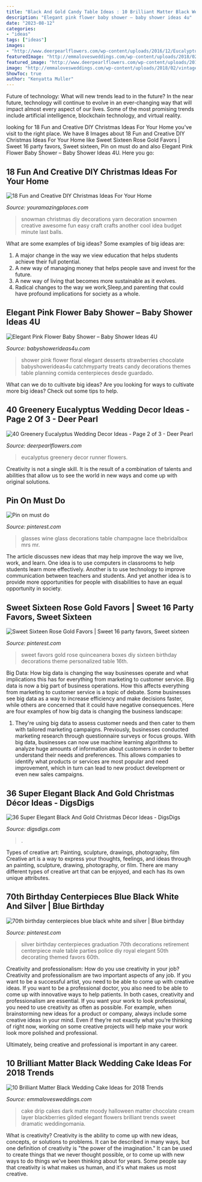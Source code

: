 ```yaml
---
title: "Black And Gold Candy Table Ideas : 10 Brilliant Matter Black Wedding Cake Ideas For 2018 Trends"
description: "Elegant pink flower baby shower – baby shower ideas 4u"
date: "2023-08-12"
categories:
- "ideas"
tags: ["ideas"]
images:
- "http://www.deerpearlflowers.com/wp-content/uploads/2016/12/Eucalyptus-wedding-runner-via-Edyta-Szyszlo.jpg"
featuredImage: "http://emmalovesweddings.com/wp-content/uploads/2018/02/vintage-matter-black-wedding-cake-ideas.jpg"
featured_image: "http://www.deerpearlflowers.com/wp-content/uploads/2016/12/Eucalyptus-wedding-runner-via-Edyta-Szyszlo.jpg"
image: "http://emmalovesweddings.com/wp-content/uploads/2018/02/vintage-matter-black-wedding-cake-ideas.jpg"
ShowToc: true
author: "Kenyatta Muller"
---
```



Future of technology: What will new trends lead to in the future?
In the near future, technology will continue to evolve in an ever-changing way that will impact almost every aspect of our lives. Some of the most promising trends include artificial intelligence, blockchain technology, and virtual reality.

	

		
looking for 18 Fun and Creative DIY Christmas Ideas For Your Home you've visit to the right place. We have 8 Images about 18 Fun and Creative DIY Christmas Ideas For Your Home like Sweet Sixteen Rose Gold Favors | Sweet 16 party favors, Sweet sixteen, Pin on must do and also Elegant Pink Flower Baby Shower – Baby Shower Ideas 4U. Here you go:
		
    
## 18 Fun And Creative DIY Christmas Ideas For Your Home

<img loading=lazy src="https://www.youramazingplaces.com/wp-content/uploads/2013/12/Another-awesome-snowman.jpg" onerror="this.onerror=null;this.src='https://tse2.mm.bing.net/th?id=OIP.uwd4zpwH5-AEMujpm7bZCQHaKb&amp;pid=15.1';" alt="18 Fun and Creative DIY Christmas Ideas For Your Home">

_Source: youramazingplaces.com_

>snowman christmas diy decorations yarn decoration snowmen creative awesome fun easy craft crafts another cool idea budget minute last balls. 

	

What are some examples of big ideas?
Some examples of big ideas are: 
1. A major change in the way we view education that helps students achieve their full potential. 
2. A new way of managing money that helps people save and invest for the future. 
3. A new way of living that becomes more sustainable as it evolves. 
4. Radical changes to the way we work,Sleep,and parenting that could have profound implications for society as a whole.

    
## Elegant Pink Flower Baby Shower – Baby Shower Ideas 4U

<img loading=lazy src="https://babyshowerideas4u.com/wp-content/uploads/2016/06/Elegant-Pink-Flower-Baby-Shower-Chocolate-Strawberries-600x800.jpg" onerror="this.onerror=null;this.src='https://tse1.mm.bing.net/th?id=OIP.r8TzM29kD-0hWt4X3WaobAHaJ4&amp;pid=15.1';" alt="Elegant Pink Flower Baby Shower – Baby Shower Ideas 4U">

_Source: babyshowerideas4u.com_

>shower pink flower floral elegant desserts strawberries chocolate babyshowerideas4u catchmyparty treats candy decorations themes table planning comida centerpieces desde guardado. 

	

What can we do to cultivate big ideas?
Are you looking for ways to cultivate more big ideas? Check out some tips to help.

    
## 40 Greenery Eucalyptus Wedding Decor Ideas - Page 2 Of 3 - Deer Pearl

<img loading=lazy src="http://www.deerpearlflowers.com/wp-content/uploads/2016/12/Eucalyptus-wedding-runner-via-Edyta-Szyszlo.jpg" onerror="this.onerror=null;this.src='https://tse3.mm.bing.net/th?id=OIP.2uv9ZeFOkBsOkYCa7iSmNQHaLH&amp;pid=15.1';" alt="40 Greenery Eucalyptus Wedding Decor Ideas - Page 2 of 3 - Deer Pearl">

_Source: deerpearlflowers.com_

>eucalyptus greenery decor runner flowers. 

	

Creativity is not a single skill. It is the result of a combination of talents and abilities that allow us to see the world in new ways and come up with original solutions.

    
## Pin On Must Do

<img loading=lazy src="https://i.pinimg.com/736x/13/a5/e1/13a5e14c99a13dce23f56b4030f83ea6--wedding-glasses-wedding-tips.jpg" onerror="this.onerror=null;this.src='https://tse3.mm.bing.net/th?id=OIP.vRi_MIj1vJnbiv_E3ZkexwHaKp&amp;pid=15.1';" alt="Pin on must do">

_Source: pinterest.com_

>glasses wine glass decorations table champagne lace thebridalbox mrs mr. 

	

The article discusses new ideas that may help improve the way we live, work, and learn. One idea is to use computers in classrooms to help students learn more effectively. Another is to use technology to improve communication between teachers and students. And yet another idea is to provide more opportunities for people with disabilities to have an equal opportunity in society.

    
## Sweet Sixteen Rose Gold Favors | Sweet 16 Party Favors, Sweet Sixteen

<img loading=lazy src="https://i.pinimg.com/736x/f4/22/d9/f422d99bbacbd74532228a33898eb314.jpg" onerror="this.onerror=null;this.src='https://tse2.mm.bing.net/th?id=OIP.E6-i8HBULYj_bMBtHIMNJAHaHa&amp;pid=15.1';" alt="Sweet Sixteen Rose Gold Favors | Sweet 16 party favors, Sweet sixteen">

_Source: pinterest.com_

>sweet favors gold rose quinceanera boxes diy sixteen birthday decorations theme personalized table 16th. 

	

Big Data: How big data is changing the way businesses operate and what implications this has for everything from marketing to customer service.
Big data is now a big part of business operations. How this affects everything from marketing to customer service is a topic of debate. Some businesses see big data as a way to increase efficiency and make decisions faster, while others are concerned that it could have negative consequences. Here are four examples of how big data is changing the business landscape:
1) They're using big data to assess customer needs and then cater to them with tailored marketing campaigns. Previously, businesses conducted marketing research through questionnaire surveys or focus groups. With big data, businesses can now use machine learning algorithms to analyze huge amounts of information about customers in order to better understand their needs and preferences. This allows companies to identify what products or services are most popular and need improvement, which in turn can lead to new product development or even new sales campaigns.

    
## 36 Super Elegant Black And Gold Christmas Décor Ideas - DigsDigs

<img loading=lazy src="https://www.digsdigs.com/photos/elegant-black-and-gold-christmas-decor-ideas-13.jpg" onerror="this.onerror=null;this.src='https://tse2.mm.bing.net/th?id=OIP.bwCUUUTgqytvowVjJtsXBAHaK7&amp;pid=15.1';" alt="36 Super Elegant Black And Gold Christmas Décor Ideas - DigsDigs">

_Source: digsdigs.com_

>. 

	

Types of creative art: Painting, sculpture, drawings, photography, film
Creative art is a way to express your thoughts, feelings, and ideas through an painting, sculpture, drawing, photography, or film. There are many different types of creative art that can be enjoyed, and each has its own unique attributes.

    
## 70th Birthday Centerpieces Blue Black White And Silver | Blue Birthday

<img loading=lazy src="https://i.pinimg.com/736x/ce/15/28/ce15281975ff6811b78ae29b4de4e0e4--th-birthday-diy-birthday-centerpieces.jpg" onerror="this.onerror=null;this.src='https://tse2.mm.bing.net/th?id=OIP.01QCV9kAELCw3zwKVGFU9gHaJ3&amp;pid=15.1';" alt="70th birthday centerpieces blue black white and silver | Blue birthday">

_Source: pinterest.com_

>silver birthday centerpieces graduation 70th decorations retirement centerpiece male table parties police diy royal elegant 50th decorating themed favors 60th. 

	

Creativity and professionalism: How do you use creativity in your job?
Creativity and professionalism are two important aspects of any job. If you want to be a successful artist, you need to be able to come up with creative ideas. If you want to be a professional doctor, you also need to be able to come up with innovative ways to help patients. In both cases, creativity and professionalism are essential.
If you want your work to look professional, you need to use creativity as often as possible. For example, when brainstorming new ideas for a product or company, always include some creative ideas in your mind. Even if they’re not exactly what you’re thinking of right now, working on some creative projects will help make your work look more polished and professional.

Ultimately, being creative and professional is important in any career.

    
## 10 Brilliant Matter Black Wedding Cake Ideas For 2018 Trends

<img loading=lazy src="http://emmalovesweddings.com/wp-content/uploads/2018/02/vintage-matter-black-wedding-cake-ideas.jpg" onerror="this.onerror=null;this.src='https://tse1.mm.bing.net/th?id=OIP.oD1ZlPqq1ftZYhq4TkJnoAHaKj&amp;pid=15.1';" alt="10 Brilliant Matter Black Wedding Cake Ideas for 2018 Trends">

_Source: emmalovesweddings.com_

>cake drip cakes dark matte moody halloween matter chocolate cream layer blackberries gilded elegant flowers brilliant trends sweet dramatic weddingomania. 

	

What is creativity?
Creativity is the ability to come up with new ideas, concepts, or solutions to problems. It can be described in many ways, but one definition of creativity is "the power of the imagination." It can be used to create things that we never thought possible, or to come up with new ways to do things we've been thinking about for years. Some people say that creativity is what makes us human, and it's what makes us most creative.

